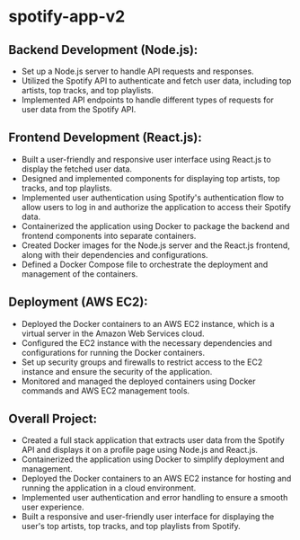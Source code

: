 # spotify-app-v2

## Backend Development (Node.js):
* Set up a Node.js server to handle API requests and responses.
* Utilized the Spotify API to authenticate and fetch user data, including top artists, top tracks, and top playlists.
* Implemented API endpoints to handle different types of requests for user data from the Spotify API.
 
## Frontend Development (React.js):
* Built a user-friendly and responsive user interface using React.js to display the fetched user data.
* Designed and implemented components for displaying top artists, top tracks, and top playlists.
* Implemented user authentication using Spotify's authentication flow to allow users to log in and authorize the application to access their Spotify data.
* Containerized the application using Docker to package the backend and frontend components into separate containers.
* Created Docker images for the Node.js server and the React.js frontend, along with their dependencies and configurations.
* Defined a Docker Compose file to orchestrate the deployment and management of the containers.
 
## Deployment (AWS EC2):
* Deployed the Docker containers to an AWS EC2 instance, which is a virtual server in the Amazon Web Services cloud.
* Configured the EC2 instance with the necessary dependencies and configurations for running the Docker containers.
* Set up security groups and firewalls to restrict access to the EC2 instance and ensure the security of the application.
* Monitored and managed the deployed containers using Docker commands and AWS EC2 management tools.
 
## Overall Project:
* Created a full stack application that extracts user data from the Spotify API and displays it on a profile page using Node.js and React.js.
* Containerized the application using Docker to simplify deployment and management.
* Deployed the Docker containers to an AWS EC2 instance for hosting and running the application in a cloud environment.
* Implemented user authentication and error handling to ensure a smooth user experience.
* Built a responsive and user-friendly user interface for displaying the user's top artists, top tracks, and top playlists from Spotify.
